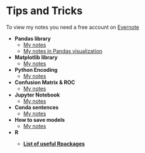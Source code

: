 # Tips and Tricks
To view my notes you need a free account on <a href="https://www.evernote.com/Login.action" target="_blank">Evernote </a>  

<ul>
  <li><b>Pandas library </b>
    <ul>
        <li><a href="https://www.evernote.com/shard/s506/nl/219038697/32747205-1b4d-1933-e89e-00a6f514ccec?title=Python%20-%20Pandas%20library" target="_blank">My notes</a></li>
        <li><a href="https://www.evernote.com/shard/s506/nl/219038697/877f6bd3-30fb-b10d-9d48-24303304aa87?title=Python%20-%20Pandas%20visualization" target="_blank">My notes in Pandas visualization</a></li>
    </ul>
  </li>
  <li><b>Matplotlib library </b>
    <ul>
        <li><a href="https://www.evernote.com/shard/s506/nl/219038697/93d7e51f-0f6a-93af-9263-7b8fc576430f?title=Python%20-%20Matplotlib%20library" target="_blank">My notes</a></li>
    </ul>
  </li>
  <li><b>Python Encoding</b>
    <ul>
        <li><a href="https://www.evernote.com/shard/s506/nl/219038697/e7977c8b-36ea-54bc-a20e-0e095dcb510f?title=Python%20Encoding" target="_blank">My notes</a></li>
    </ul>
  </li>
  <li><b>Confusion Matrix & ROC</b>
    <ul>
        <li><a href="https://www.evernote.com/shard/s506/nl/219038697/0b6c46de-f7e6-581e-8d48-2d67569a5483?title=Python%20-%20Confusion%20Matrix%20&%20ROC" target="_blank">My notes</a></li>
    </ul>
  </li>
  <li><b>Jupyter Notebook</b>
    <ul>
        <li><a href="https://www.evernote.com/shard/s506/nl/219038697/121b22ce-7ccf-0afe-3171-f03012d99573?title=Jupyter%20Notebook" target="_blank">My notes</a></li>
    </ul>
  </li>
  <li><b>Conda sentences</b>
    <ul>
        <li><a href="https://www.evernote.com/shard/s506/nl/219038697/96278ef9-2ccd-ad0b-394b-8ff99a5de6d0?title=Conda%20-%20Command%20sentences%20in%20Windows" target="_blank">My notes</a></li>
    </ul>
  </li>
  <li><b>How to save models</b>
    <ul>
        <li><a href="https://www.evernote.com/shard/s506/nl/219038697/39115c4f-d77e-2c5d-1b03-30fa42b8fc0b?title=Python%20-%20Save%20models" target="_blank">My notes</a></li>
    </ul>
  </li>
  <li><b>R</li>
    <ul>
        <li><a href="https://support.rstudio.com/hc/en-us/articles/201057987-Quick-list-of-useful-R-packages">List of useful Rpackages</a>   </li>
    </ul>
  </li>
</ul>
